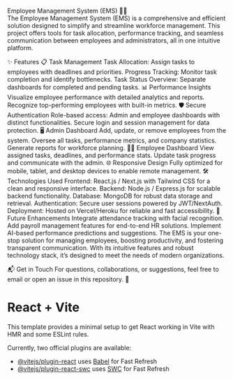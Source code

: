 Employee Management System (EMS) 🏢💼  
The Employee Management System (EMS) is a comprehensive and efficient solution designed to simplify and streamline workforce management. This project offers tools for task allocation, performance tracking, and seamless communication between employees and administrators, all in one intuitive platform.

✨ Features
📋 Task Management
Task Allocation: Assign tasks to employees with deadlines and priorities.
Progress Tracking: Monitor task completion and identify bottlenecks.
Task Status Overview: Separate dashboards for completed and pending tasks.
📊 Performance Insights
Visualize employee performance with detailed analytics and reports.
Recognize top-performing employees with built-in metrics.
🛡️ Secure Authentication
Role-based access: Admin and employee dashboards with distinct functionalities.
Secure login and session management for data protection.
🖥️ Admin Dashboard
Add, update, or remove employees from the system.
Oversee all tasks, performance metrics, and company statistics.
Generate reports for workforce planning.
👩‍💻 Employee Dashboard
View assigned tasks, deadlines, and performance stats.
Update task progress and communicate with the admin.
🌐 Responsive Design
Fully optimized for mobile, tablet, and desktop devices to enable remote management.
🛠️ Technologies Used
Frontend: React.js / Next.js with Tailwind CSS for a clean and responsive interface.
Backend: Node.js / Express.js for scalable backend functionality.
Database: MongoDB for robust data storage and retrieval.
Authentication: Secure user sessions powered by JWT/NextAuth.
Deployment: Hosted on Vercel/Heroku for reliable and fast accessibility.
🌟 Future Enhancements
Integrate attendance tracking with facial recognition.
Add payroll management features for end-to-end HR solutions.
Implement AI-based performance predictions and suggestions.
The EMS is your one-stop solution for managing employees, boosting productivity, and fostering transparent communication. With its intuitive features and robust technology stack, it’s designed to meet the needs of modern organizations.

📬 Get in Touch
For questions, collaborations, or suggestions, feel free to email or open an issue in this repository. 🚀
# React + Vite

This template provides a minimal setup to get React working in Vite with HMR and some ESLint rules.

Currently, two official plugins are available:

- [@vitejs/plugin-react](https://github.com/vitejs/vite-plugin-react/blob/main/packages/plugin-react/README.md) uses [Babel](https://babeljs.io/) for Fast Refresh
- [@vitejs/plugin-react-swc](https://github.com/vitejs/vite-plugin-react-swc) uses [SWC](https://swc.rs/) for Fast Refresh
